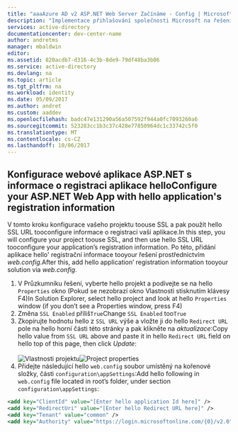 ```yaml
---
title: "aaaAzure AD v2 ASP.NET Web Server Začínáme - Config | Microsoft Docs"
description: "Implementace přihlašování společnosti Microsoft na řešení technologie ASP.NET s tradiční webovou aplikací využívajících prohlížeč pomocí OpenID Connect standard"
services: active-directory
documentationcenter: dev-center-name
author: andretms
manager: mbaldwin
editor: 
ms.assetid: 820acdb7-d316-4c3b-8de9-79df48ba3b06
ms.service: active-directory
ms.devlang: na
ms.topic: article
ms.tgt_pltfrm: na
ms.workload: identity
ms.date: 05/09/2017
ms.author: andret
ms.custom: aaddev
ms.openlocfilehash: badc47e131290a56a507592f944a0fc7093260a6
ms.sourcegitcommit: 523283cc1b3c37c428e77850964dc1c33742c5f0
ms.translationtype: MT
ms.contentlocale: cs-CZ
ms.lasthandoff: 10/06/2017
---
```

## <a name="configure-your-aspnet-web-app-with-hello-applications-registration-information"></a><span data-ttu-id="09bb2-103">Konfigurace webové aplikace ASP.NET s informace o registraci aplikace hello</span><span class="sxs-lookup"><span data-stu-id="09bb2-103">Configure your ASP.NET Web App with hello application's registration information</span></span>

<span data-ttu-id="09bb2-104">V tomto kroku konfigurace vašeho projektu toouse SSL a pak použít hello SSL URL tooconfigure informace o registraci vaší aplikace.</span><span class="sxs-lookup"><span data-stu-id="09bb2-104">In this step, you will configure your project toouse SSL, and then use hello SSL URL tooconfigure your application’s registration information.</span></span> <span data-ttu-id="09bb2-105">Po této, přidání aplikace hello' registrační informace tooyour řešení prostřednictvím *web.config*.</span><span class="sxs-lookup"><span data-stu-id="09bb2-105">After this, add hello application’ registration information tooyour solution via *web.config*.</span></span>

1.  <span data-ttu-id="09bb2-106">V Průzkumníku řešení, vyberte hello projekt a podívejte se na hello `Properties` okno (Pokud se nezobrazí okno Vlastnosti stisknutím klávesy F4)</span><span class="sxs-lookup"><span data-stu-id="09bb2-106">In Solution Explorer, select hello project and look at hello `Properties` window (if you don’t see a Properties window, press F4)</span></span>
2.  <span data-ttu-id="09bb2-107">Změna `SSL Enabled` příliš`True`</span><span class="sxs-lookup"><span data-stu-id="09bb2-107">Change `SSL Enabled` too`True`</span></span>
3.  <span data-ttu-id="09bb2-108">Zkopírujte hodnotu hello z `SSL URL` výše a vložte ji do hello `Redirect URL` pole na hello horní části této stránky a pak klikněte na *aktualizace*:</span><span class="sxs-lookup"><span data-stu-id="09bb2-108">Copy hello value from `SSL URL` above and paste it in hello `Redirect URL` field on hello top of this page, then click *Update*:</span></span><br/><br/><span data-ttu-id="09bb2-109">![Vlastnosti projektu](media/active-directory-serversidewebapp-aspnetwebappowin-configure/vsprojectproperties.png)</span><span class="sxs-lookup"><span data-stu-id="09bb2-109">![Project properties](media/active-directory-serversidewebapp-aspnetwebappowin-configure/vsprojectproperties.png)</span></span><br />
4.  <span data-ttu-id="09bb2-110">Přidejte následující hello `web.config` soubor umístěný na kořenové složky, části `configuration\appSettings`:</span><span class="sxs-lookup"><span data-stu-id="09bb2-110">Add hello following in `web.config` file located in root’s folder, under section `configuration\appSettings`:</span></span>

```xml
<add key="ClientId" value="[Enter hello application Id here]" />
<add key="RedirectUri" value="[Enter hello Redirect URL here]" />
<add key="Tenant" value="common" />
<add key="Authority" value="https://login.microsoftonline.com/{0}/v2.0" /> 
```
